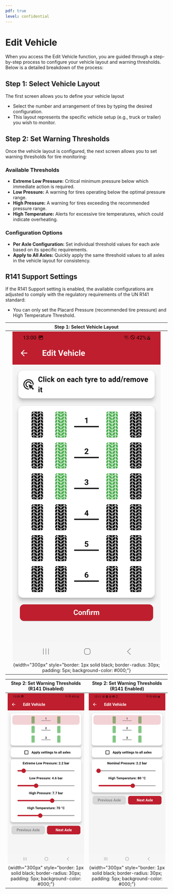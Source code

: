 ```yaml
---
pdf: true
level: confidential
---
```

# Edit Vehicle

When you access the Edit Vehicle function, you are guided through a step-by-step process to configure your vehicle layout and warning thresholds. Below is a detailed breakdown of the process:

## Step 1: Select Vehicle Layout

The first screen allows you to define your vehicle layout

- Select the number and arrangement of tires by typing the desired configuration.
- This layout represents the specific vehicle setup (e.g., truck or trailer) you wish to monitor.

## Step 2:  Set Warning Thresholds

Once the vehicle layout is configured, the next screen allows you to set warning thresholds for tire monitoring:

### Available Thresholds

- **Extreme Low Pressure:** Critical minimum pressure below which immediate action is required.
- **Low Pressure:** A warning for tires operating below the optimal pressure range.
- **High Pressure:** A warning for tires exceeding the recommended pressure range.
- **High Temperature:** Alerts for excessive tire temperatures, which could indicate overheating.

### Configuration Options

- **Per Axle Configuration:** Set individual threshold values for each axle based on its specific requirements.
- **Apply to All Axles:** Quickly apply the same threshold values to all axles in the vehicle layout for consistency.

## R141 Support Settings

If the R141 Support setting is enabled, the available configurations are adjusted to comply with the regulatory requirements of the UN R141 standard:

- You can only set the Placard Pressure (recommended tire pressure) and High Temperature Threshold.

| **Step 1: Select Vehicle Layout**       |
|:----------------------:|
| ![Select Vehicle Layout](images/selectVehicleLayout.PNG){width="300px" style="border: 1px solid black; border-radius: 30px; padding: 5px; background-color: #000;"} |

|**Step 2: Set Warning Thresholds (R141 Disabled)**      |**Step 2: Set Warning Thresholds (R141 Enabled)**      |
|:----------------------:|:----------------------:|
|![Set Warning Thresholds](images/setWarning.PNG){width="300px" style="border: 1px solid black; border-radius: 30px; padding: 5px; background-color: #000;"} |![Set Warning Thresholds (R141)](images/setWarningR141.png){width="300px" style="border: 1px solid black; border-radius: 30px; padding: 5px; background-color: #000;"} |
